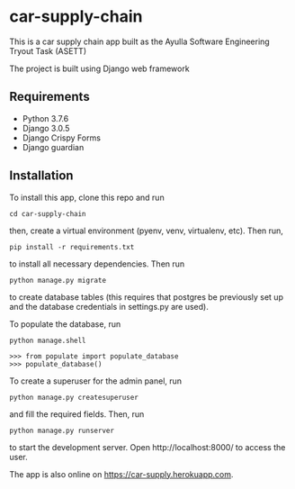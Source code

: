 # car-supply-chain

This is a car supply chain app built as the Ayulla Software Engineering Tryout Task (ASETT)

The project is built using Django web framework

## Requirements
 - Python 3.7.6
 - Django 3.0.5
 - Django Crispy Forms
 - Django guardian

## Installation
To install this app, clone this repo and run
```
cd car-supply-chain
```
then, create a virtual environment (pyenv, venv, virtualenv, etc). Then run, 
```
pip install -r requirements.txt
```
to install all necessary dependencies.
Then run 
```
python manage.py migrate
```
to create database tables (this requires that postgres be previously set up and the database credentials in settings.py are used).

To populate the database, run 
```
python manage.shell

>>> from populate import populate_database
>>> populate_database()
```
To create a superuser for the admin panel, run
```
python manage.py createsuperuser
```
and fill the required fields.
Then, run 
```
python manage.py runserver
```
to start the development server.
Open http://localhost:8000/ to access the user.

The app is also online on https://car-supply.herokuapp.com.